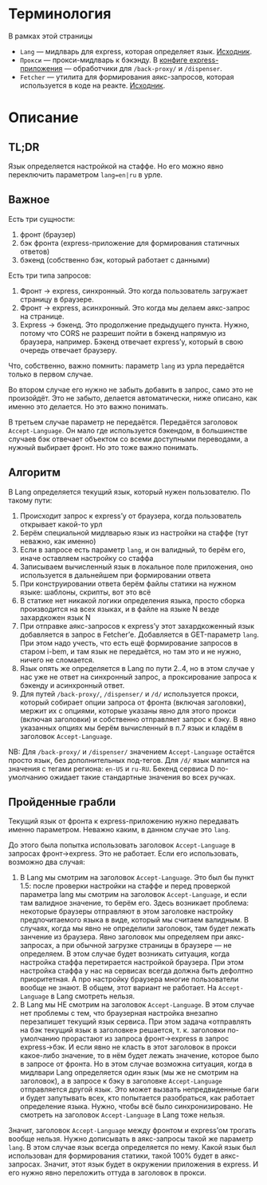 # Терминология

В рамках этой страницы

- `Lang` — мидлварь для express, которая определяет язык. [Исходник](../../src/express/middlewares/lang.js).
- `Прокси` — прокси-мидлварь к бэкэнду. В [конфиге express-приложения](../../src/express/index.js) — обработчики для
  `/back-proxy/` и `/dispenser`.
- `Fetcher` — утилита для формирования аякс-запросов, которая используется в коде на реакте.
  [Исходник](../../src/abc/react/redux/utils/fetcher.js).


# Описание

## TL;DR

Язык определяется настройкой на стаффе. Но его можно явно переключить параметром `lang=en|ru` в урле.

## Важное

Есть три сущности:
1. фронт (браузер)
2. бэк фронта (express-приложение для формирования статичных ответов)
3. бэкенд (собственно бэк, который работает с данными)

Есть три типа запросов:
1. Фронт → express, синхронный. Это когда пользователь загружает страницу в браузере.
2. Фронт → express, асинхронный. Это когда мы делаем аякс-запрос на странице.
3. Express → бэкенд. Это продолжение предыдущего пункта. Нужно, потому что CORS не разрешит пойти в бэкенд напрямую
  из браузера, например. Бэкенд отвечает express’у, который в свою очередь отвечает браузеру.

Что, собственно, важно помнить: параметр `lang` из урла передаётся только в первом случае.

Во втором случае его нужно не забыть добавить в запрос, само это не произойдёт. Это не забыто, делается автоматически,
ниже описано, как именно это делается. Но это важно понимать.

В третьем случае параметр не передаётся. Передаётся заголовок `Accept-Language`. Он мало где используется бэкендом,
в большинстве случаев бэк отвечает объектом со всеми доступными переводами, а нужный выбирает фронт. Но это тоже важно
понимать.

## Алгоритм

В Lang определяется текущий язык, который нужен пользователю. По такому пути:

1. Происходит запрос к express’у от браузера, когда пользователь открывает какой-то урл
2. Берём специальной мидлварью язык из настройки на стаффе (тут неважно, как именно)
3. Если в запросе есть параметр `lang`, и он валидный, то берём его, иначе оставляем настройку со стаффа
4. Записываем вычисленный язык в локальное поле приложения, оно используется в дальнейшем при формировании ответа
5. При конструировании ответа берём файлы статики на нужном языке: шаблоны, скрипты, вот это всё
6. В статике нет никакой логики определения языка, просто сборка производится на всех языках, и в файле на языке N везде
   захардкожен язык N
7. При отправке аякс-запросов к express’у этот захардкоженный язык добавляется в запрос в Fetcher’е. Добавляется
   в GET-параметр `lang`. При этом надо учесть, что есть ещё формирование запросов в старом i-bem, и там язык
   не передаётся, но там это и не нужно, ничего не сломается.
8. Язык опять же определяется в Lang по пути 2..4, но в этом случае у нас уже не ответ на синхронный запрос,
   а проксирование запроса к бэкенду и асинхронный ответ.
9. Для путей `/back-proxy/`, `/dispenser/` и `/d/` используется прокси, который собирает опции запроса от фронта
   (включая заголовки), мержит их с опциями, которые указаны явно для этого прокси (включая заголовки) и собственно
   отправляет запрос к бэку. В явно указанных опциях мы берём вычисленный в п.7 язык и кладём в заголовок
   `Accept-Language`.
   
NB: Для `/back-proxy/` и `/dispenser/` значением `Accept-Language` остаётся просто язык, без дополнительных под-тегов.
Для `/d/` язык мапится на значения с тегами региона: `en-US` и `ru-RU`. Бекенд сервиса D по-умолчанию ожидает такие
стандартные значения во всех ручках.


## Пройденные грабли

Текущий язык от фронта к express-приложению нужно передавать именно параметром. Неважно каким, в данном случае это `lang`.

До этого была попытка использовать заголовок `Accept-Language` в запросах фронт→express. Это не работает.
Если его использовать, возможно два случая:

1. В Lang мы смотрим на заголовок `Accept-Language`. Это был бы пункт 1.5: после проверки настройки на стаффе и перед
   проверкой параметра lang мы смотрим на заголовок `Accept-Language`, и если там валидное значение, то берём его. Здесь
   возникает проблема: некоторые браузеры отправляют в этом заголовке настройку предпочитаемого языка в виде, который мы
   считаем валидным. В случаях, когда мы явно не определили заголовок, там будет лежать занчение из браузера. Явно
   заголовок мы определяем при аякс-запросах, а при обычной загрузке страницы в браузере — не определяем. В этом случае
   будет возникать ситуация, когда настройка стаффа перетирается настройкой браузера. При этом настройка стаффа у нас
   на сервисах всегда должна быть дефолтно приоритетная. А про настройку браузера многие пользователи вообще не знают.
   В общем, этот вариант не работает. На `Accept-Language` в Lang смотреть нельзя.
2. В Lang мы НЕ смотрим на заголовок `Accept-Language`. В этом случае нет проблемы с тем, что браузерная настройка
   внезапно перезапишет текущий язык сервиса. При этом задача «отправлять на бэк текущий язык в заголовке» решается,
   т. к. заголовки по-умолчанию прорастают из запроса фронт→express в запрос express→бэк. И если явно не класть в этот
   заголовок в прокси какое-либо значение, то в нём будет лежать значение, которое было в запросе от фронта. Но в этом
   случае возможна ситуация, когда в мидлвари Lang определяется один язык (мы же не смотрим на заголовок), а в запросе
   к бэку в заголовке `Accept-Language` отправляется другой язык. Это может вызвать непредвиденные баги и будет
   запутывать всех, кто попытается разобраться, как работает определение языка. Нужно, чтобы всё было синхронизировано.
   Не смотреть на заголовок `Accept-Language` в Lang тоже нельзя.

Значит, заголовок `Accept-Language` между фронтом и express’ом трогать вообще нельзя. Нужно дописывать в аякс-запросы
такой же параметр `lang`. В этом случае язык всегда определяется по нему. Какой язык был использован для формирования
статики, такой 100% будет в аякс-запросах. Значит, этот язык будет в окружении приложения в express. И его нужно явно
переложить оттуда в заголовок в прокси.
